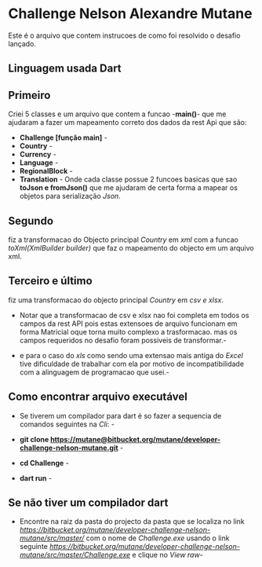 # Challenge Nelson Alexandre Mutane

Este é o arquivo que contem instrucoes de como foi resolvido o desafio lançado.

## Linguagem usada Dart

## Primeiro

Criei 5 classes e um arquivo que contem a funcao -**main()**- que me ajudaram a fazer um mapeamento correto dos dados da rest Api que são:

- **Challenge [função main]** -
- **Country** -
- **Currency** -
- **Language** -
- **RegionalBlock** -
- **Translation** -
  Onde cada classe possue 2 funcoes basicas que sao **toJson e fromJson()** que me ajudaram de certa forma
  a mapear os objetos para serialização _Json_.

## Segundo

fiz a transformacao do Objecto principal _Country_ em _xml_ com a funcao _toXml(XmlBuilder builder)_ que faz o mapeamento do objecto em um arquivo xml.

## Terceiro e último

fiz uma transformacao do objecto principal _Country_ em _csv e xlsx_.

- Notar que a transformacao de csv e xlsx nao foi completa em todos os campos da rest API pois estas extensoes de arquivo funcionam em forma Matricial oque torna muito complexo a trasformacao. mas os campos requeridos no desafio foram possiveis de transformar.-

- e para o caso do _xls_ como sendo uma extensao mais antiga do _Excel_ tive dificuldade de trabalhar com ela por motivo de incompatibilidade com a alinguagem de programacao que usei.-

## Como encontrar arquivo executável

- Se tiverem um compilador para dart é so fazer a sequencia de comandos seguintes na _Cli_: -

- **git clone <https://mutane@bitbucket.org/mutane/developer-challenge-nelson-mutane.git>** -
- **cd Challenge** -
- **dart run** -

## Se não tiver um compilador dart

- Encontre na raiz da pasta do projecto da pasta que se localiza no link _<https://bitbucket.org/mutane/developer-challenge-nelson-mutane/src/master/>_ com o nome de _Challenge.exe_ usando o link seguinte _<https://bitbucket.org/mutane/developer-challenge-nelson-mutane/src/master/Challenge.exe>_ e clique no _View raw_-
